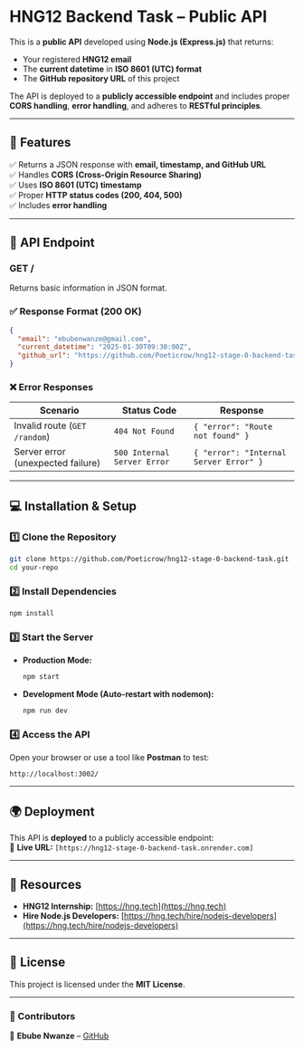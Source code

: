 # HNG12 Backend Task – Public API

This is a **public API** developed using **Node.js (Express.js)** that returns:

- Your registered **HNG12 email**
- The **current datetime** in **ISO 8601 (UTC) format**
- The **GitHub repository URL** of this project

The API is deployed to a **publicly accessible endpoint** and includes proper **CORS handling**, **error handling**, and adheres to **RESTful principles**.

---

## 🚀 Features

✅ Returns a JSON response with **email, timestamp, and GitHub URL**  
✅ Handles **CORS (Cross-Origin Resource Sharing)**  
✅ Uses **ISO 8601 (UTC) timestamp**  
✅ Proper **HTTP status codes (200, 404, 500)**  
✅ Includes **error handling**

---

## 📌 API Endpoint

### **GET /**

Returns basic information in JSON format.

### ✅ Response Format (200 OK)

```json
{
  "email": "ebubenwanze@gmail.com",
  "current_datetime": "2025-01-30T09:30:00Z",
  "github_url": "https://github.com/Poeticrow/hng12-stage-0-backend-task"
}
```

### ❌ Error Responses

| **Scenario**                      | **Status Code**             | **Response**                           |
| --------------------------------- | --------------------------- | -------------------------------------- |
| Invalid route (`GET /random`)     | `404 Not Found`             | `{ "error": "Route not found" }`       |
| Server error (unexpected failure) | `500 Internal Server Error` | `{ "error": "Internal Server Error" }` |

---

## 💻 Installation & Setup

### 1️⃣ Clone the Repository

```sh
git clone https://github.com/Poeticrow/hng12-stage-0-backend-task.git
cd your-repo
```

### 2️⃣ Install Dependencies

```sh
npm install
```

### 3️⃣ Start the Server

- **Production Mode:**
  ```sh
  npm start
  ```
- **Development Mode (Auto-restart with nodemon):**
  ```sh
  npm run dev
  ```

### 4️⃣ Access the API

Open your browser or use a tool like **Postman** to test:

```
http://localhost:3002/
```

---

## 🌍 Deployment

This API is **deployed** to a publicly accessible endpoint:  
🔗 **Live URL:** `[https://hng12-stage-0-backend-task.onrender.com]`

---

## 📖 Resources

- **HNG12 Internship:** [https://hng.tech](https://hng.tech)
- **Hire Node.js Developers:** [https://hng.tech/hire/nodejs-developers](https://hng.tech/hire/nodejs-developers)

---

## 📜 License

This project is licensed under the **MIT License**.

---

### 🎯 Contributors

👤 **Ebube Nwanze** – [GitHub](https://github.com/Poeticrow)
